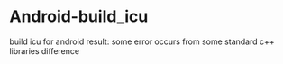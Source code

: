 # Android-build_icu
build icu for android
result:
some error occurs from some standard c++ libraries difference
